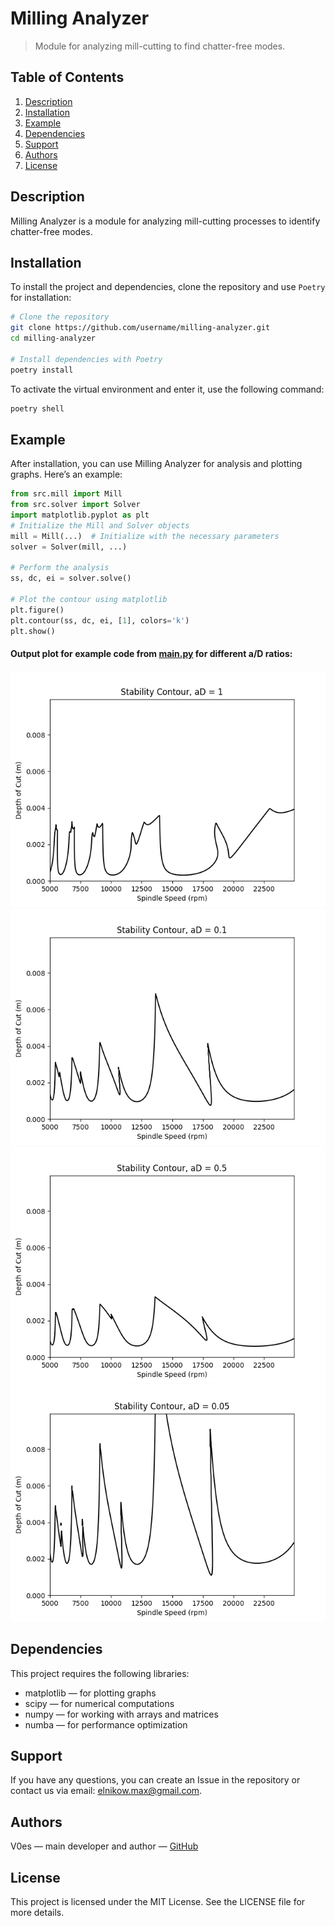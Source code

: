 # Milling Analyzer

> Module for analyzing mill-cutting to find chatter-free modes.

## Table of Contents

1. [Description](#description)
2. [Installation](#installation)
3. [Example](#example)
4. [Dependencies](#dependencies)
5. [Support](#support)
6. [Authors](#authors)
7. [License](#license)

## Description

Milling Analyzer is a module for analyzing mill-cutting processes to identify chatter-free modes.

## Installation

To install the project and dependencies, clone the repository and use `Poetry` for installation:

```bash
# Clone the repository
git clone https://github.com/username/milling-analyzer.git
cd milling-analyzer

# Install dependencies with Poetry
poetry install
```
To activate the virtual environment and enter it, use the following command:
```bash
poetry shell
```
## Example
After installation, you can use Milling Analyzer for analysis and plotting graphs. Here’s an example:

```python
from src.mill import Mill
from src.solver import Solver
import matplotlib.pyplot as plt
# Initialize the Mill and Solver objects
mill = Mill(...)  # Initialize with the necessary parameters
solver = Solver(mill, ...)

# Perform the analysis
ss, dc, ei = solver.solve()

# Plot the contour using matplotlib
plt.figure()
plt.contour(ss, dc, ei, [1], colors='k')
plt.show()
```

#### Output plot for example code from [main.py](main.py) for different a/D ratios:
![alt text](imgs/aD_1.png "a/D = 1")
![alt text](imgs/aD_01.png "a/D = 0.1")
![alt text](imgs/aD_05.png "a/D = 0.5")
![alt text](imgs/aD_005.png "a/D = 0.05")

## Dependencies
This project requires the following libraries:

* matplotlib — for plotting graphs
* scipy — for numerical computations
* numpy — for working with arrays and matrices
* numba — for performance optimization
## Support
If you have any questions, you can create an Issue in the repository or contact us via email: elnikow.max@gmail.com.

## Authors
V0es — main developer and author — [GitHub](https://github.com/V0es/)
## License
This project is licensed under the MIT License. See the LICENSE file for more details.
